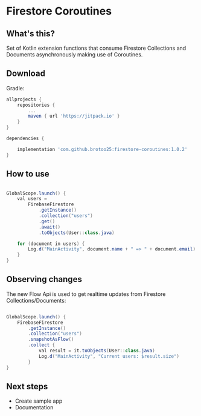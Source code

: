 # Firestore Coroutines

## What's this?

Set of Kotlin extension functions that consume Firestore Collections and Documents asynchronously making use of Coroutines.

## Download

Gradle:

```groovy
allprojects {
    repositories {
        ...
        maven { url 'https://jitpack.io' }
    }
}

dependencies {

    implementation 'com.github.brotoo25:firestore-coroutines:1.0.2'
}
```

## How to use

```java

GlobalScope.launch() {
    val users =
        FirebaseFirestore
            .getInstance()
            .collection("users")
            .get()
            .await()
            .toObjects(User::class.java)

    for (document in users) {
        Log.d("MainActivity", document.name + " => " + document.email)
    }
}
```

## Observing changes

The new Flow Api is used to get realtime updates from Firestore Collections/Documents:

```java

GlobalScope.launch() {
    FirebaseFirestore
        .getInstance()
        .collection("users")
        .snapshotAsFlow()
        .collect {
            val result = it.toObjects(User::class.java)
            Log.d("MainActivity", "Current users: $result.size")
        }
}
```

## Next steps

 * Create sample app
 * Documentation
